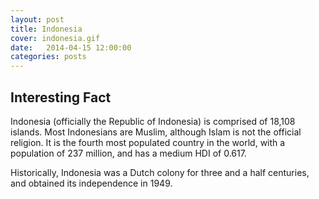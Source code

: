 ```yaml
---
layout: post
title: Indonesia
cover: indonesia.gif
date:   2014-04-15 12:00:00
categories: posts
---
```


## Interesting Fact

Indonesia (officially the Republic of Indonesia) is comprised of 18,108 islands. Most Indonesians are Muslim, although Islam is not the official religion. It is the fourth most populated country in the world, with a population of 237 million, and has a medium HDI of 0.617. 

Historically, Indonesia was a Dutch colony for three and a half centuries, and obtained its independence in 1949.